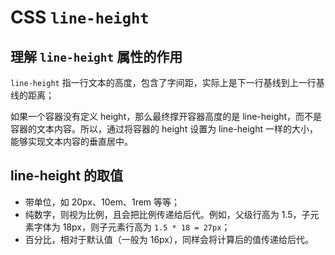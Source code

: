 # CSS `line-height`

## 理解 `line-height` 属性的作用

`line-height` 指⼀⾏⽂本的⾼度，包含了字间距，实际上是下⼀⾏基线到上⼀⾏基线的距离；

如果一个容器没有定义 height，那么最终撑开容器高度的是 line-height，而不是容器的文本内容。所以，通过将容器的 height 设置为 line-height 一样的大小，能够实现文本内容的垂直居中。

## line-height 的取值

* 带单位，如 20px、10em、1rem 等等；
* 纯数字，则视为比例，且会把⽐例传递给后代。例如，⽗级⾏⾼为 1.5，⼦元素字体为 18px，则⼦元素⾏⾼为 `1.5 * 18 = 27px`；
* 百分⽐，相对于默认值（一般为 16px），同样会将计算后的值传递给后代。
